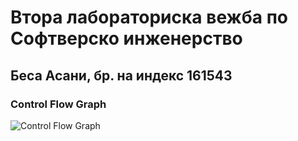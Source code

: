 # Втора лабораториска вежба по Софтверско инженерство

## Беса Асани, бр. на индекс 161543

###  Control Flow Graph

![Control Flow Graph](https://github.com/besaasani/SI_2023_lab2_161543/assets/80457010/fbb30001-ff02-4ea2-b28b-c5d6e9637377)
